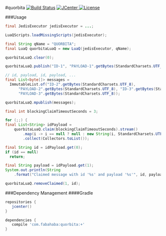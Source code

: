 #quorbita [![Build Status](https://travis-ci.org/jamespedwards42/quorbita.svg)](https://travis-ci.org/jamespedwards42/quorbita) [![JCenter](https://api.bintray.com/packages/jamespedwards42/libs/quorbita/images/download.svg) ](https://bintray.com/jamespedwards42/libs/quorbita/_latestVersion) [![License](http://img.shields.io/badge/license-Apache--2-blue.svg?style=flat) ](http://www.apache.org/licenses/LICENSE-2.0)

###Usage
```java
final JedisExecutor jedisExecutor = ...;

LuaQScripts.loadMissingScripts(jedisExecutor);

final String qName = "QUORBITA";
final LuaQ quorbitaLuaQ = new LuaQ(jedisExecutor, qName);

quorbitaLuaQ.clear(0);

quorbitaLuaQ.publish("ID-1", "PAYLOAD-1".getBytes(StandardCharsets.UTF_8));

// id, payload, id, payload, ...
final List<byte[]> messages =
  ImmutableList.of("ID-2".getBytes(StandardCharsets.UTF_8),
      "PAYLOAD-2".getBytes(StandardCharsets.UTF_8), "ID-3".getBytes(StandardCharsets.UTF_8),
      "PAYLOAD-3".getBytes(StandardCharsets.UTF_8));

quorbitaLuaQ.mpublish(messages);

final int blockingClaimTimeoutSeconds = 3;

for (;;) {
final List<String> idPayload =
    quorbitaLuaQ.claim(blockingClaimTimeoutSeconds).stream()
        .map(i -> i == null ? null : new String(i, StandardCharsets.UTF_8))
        .collect(Collectors.toList());

final String id = idPayload.get(0);
if (id == null)
  return;

final String payload = idPayload.get(1);
System.out.println(String
    .format("Claimed message with id '%s' and payload '%s'", id, payload));

quorbitaLuaQ.removeClaimed(1, id);
```

###Dependency Management
####Gradle
```groovy
repositories {
   jcenter()
}

dependencies {
   compile 'com.fabahaba:quorbita:+'
}
```
